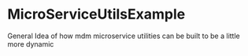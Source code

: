 # MicroServiceUtilsExample
General Idea of how mdm microservice utilities can be built to be a little more dynamic
